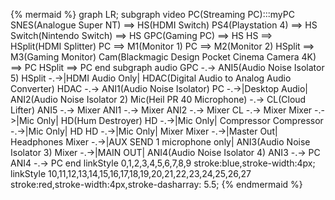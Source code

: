 {% mermaid %}
graph LR;
    subgraph video
        PC(Streaming PC):::myPC
        SNES(Analogue Super NT) ==> HS(HDMI Switch)
        PS4(Playstation 4) ==> HS
        Switch(Nintendo Switch) ==> HS
        GPC(Gaming PC) ==> HS
        HS ==> HSplit(HDMI Splitter)
        PC ==> M1(Monitor 1)
        PC ==> M2(Monitor 2)
        HSplit ==> M3(Gaming Monitor)
        Cam(Blackmagic Design Pocket Cinema Camera 4K) ==> PC
        HSplit ==> PC
    end
    subgraph audio
        GPC -.-> ANI5(Audio Noise Isolator 5)
        HSplit -.->|HDMI Audio Only| HDAC(Digital Audio to Analog Audio Converter)
        HDAC -.-> ANI1(Audio Noise Isolator)
        PC -.->|Desktop Audio| ANI2(Audio Noise Isolator 2)
        Mic(Heil PR 40 Microphone) -.-> CL(Cloud Lifter)
        ANI5 -.-> Mixer
        ANI1 -.-> Mixer
        ANI2 -.-> Mixer
        CL -.-> Mixer
        Mixer -.->|Mic Only| HD(Hum Destroyer)
        HD -.->|Mic Only| Compressor
        Compressor -.->|Mic Only| HD
        HD -.->|Mic Only| Mixer
        Mixer -.->|Master Out| Headphones
        Mixer -.->|AUX SEND 1 microphone only| ANI3(Audio Noise Isolator 3)
        Mixer -.->|MAIN OUT| ANI4(Audio Noise Isolator 4)
        ANI3 -.-> PC
        ANI4 -.-> PC
    end
    linkStyle 0,1,2,3,4,5,6,7,8,9 stroke:blue,stroke-width:4px;
    linkStyle 10,11,12,13,14,15,16,17,18,19,20,21,22,23,24,25,26,27 stroke:red,stroke-width:4px,stroke-dasharray: 5.5;
{% endmermaid %}
